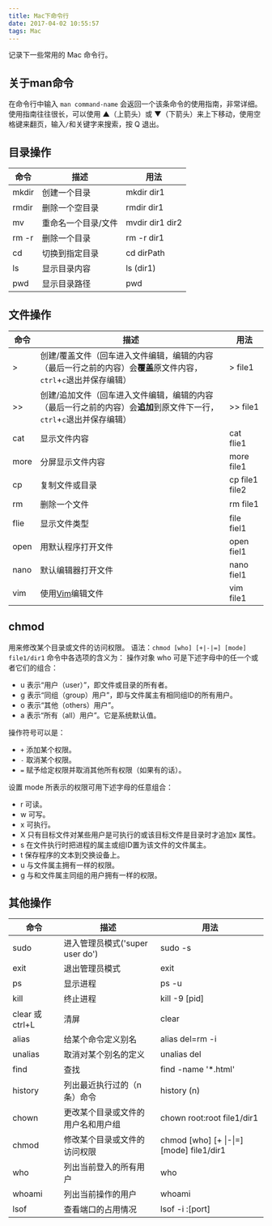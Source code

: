 ```yaml
---
title: Mac下命令行
date: 2017-04-02 10:55:57
tags: Mac
---
```

记录下一些常用的 Mac 命令行。

## 关于man命令
在命令行中输入 `man command-name` 会返回一个该条命令的使用指南，非常详细。
使用指南往往很长，可以使用 ▲（上箭头）或 ▼（下箭头）来上下移动，使用空格键来翻页，输入`/`和关键字来搜索，按 Q 退出。

## 目录操作 
命令 | 描述 | 用法 
---- | --- | ----
mkdir | 创建一个目录 | mkdir dir1
rmdir | 删除一个空目录 | rmdir dir1
mv | 重命名一个目录/文件 | mvdir dir1 dir2
rm -r | 删除一个目录 | rm -r dir1
cd | 切换到指定目录 | cd dirPath
ls | 显示目录内容 | ls (dir1)
pwd | 显示目录路径 | pwd

## 文件操作
命令 | 描述 | 用法 
---- | --- | ----
> | 创建/覆盖文件（回车进入文件编辑，编辑的内容（最后一行之前的内容）会**覆盖**原文件内容，`ctrl`+`c`退出并保存编辑） | > file1
>> | 创建/追加文件（回车进入文件编辑，编辑的内容（最后一行之前的内容）会**追加**到原文件下一行，`ctrl`+`c`退出并保存编辑） | >> file1
cat | 显示文件内容 | cat flie1
more | 分屏显示文件内容 | more file1
cp | 复制文件或目录 | cp file1 file2
rm | 删除一个文件 | rm file1
flie | 显示文件类型 | file fiel1
open | 用默认程序打开文件 | open fiel1
nano | 默认编辑器打开文件 | nano fiel1
vim | 使用[Vim](https://hangermeng.top/2018/10/18/vim使用总结/)编辑文件 | vim file1

<!-- more -->

## chmod
用来修改某个目录或文件的访问权限。
语法：`chmod [who] [+|-|=] [mode] file1/dir1`
命令中各选项的含义为： 
操作对象 who 可是下述字母中的任一个或者它们的组合：
* u 表示“用户（user）”，即文件或目录的所有者。
* g 表示“同组（group）用户”，即与文件属主有相同组ID的所有用户。
* o 表示“其他（others）用户”。
* a 表示“所有（all）用户”。它是系统默认值。

操作符号可以是：
* `+` 添加某个权限。
* `-` 取消某个权限。
* `=` 赋予给定权限并取消其他所有权限（如果有的话）。

设置 mode 所表示的权限可用下述字母的任意组合：
* r 可读。
* w 可写。
* x 可执行。
* X 只有目标文件对某些用户是可执行的或该目标文件是目录时才追加x 属性。
* s 在文件执行时把进程的属主或组ID置为该文件的文件属主。
* t 保存程序的文本到交换设备上。
* u 与文件属主拥有一样的权限。
* g 与和文件属主同组的用户拥有一样的权限。


## 其他操作
命令 | 描述 | 用法 
---- | --- | ----
sudo | 进入管理员模式('super user do') | sudo -s 
exit | 退出管理员模式 | exit
ps | 显示进程 | ps -u 
kill | 终止进程 | kill -9 [pid]
clear 或 ctrl+L  | 清屏 | clear 
alias | 给某个命令定义别名 | alias del=rm -i
unalias | 取消对某个别名的定义 | unalias del
find | 查找 | find -name '*.html'
history | 列出最近执行过的（n条）命令 | history (n)
chown | 更改某个目录或文件的用户名和用户组 | chown root:root file1/dir1
chmod | 修改某个目录或文件的访问权限 | chmod [who] [+ &#124;-&#124;=] [mode] file1/dir1
who | 列出当前登入的所有用户 | who
whoami | 列出当前操作的用户 | whoami
lsof | 查看端口的占用情况 | lsof -i :[port]
